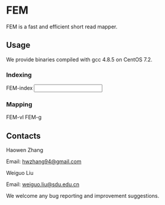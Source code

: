 # FEMFEM is a fast and efficient short read mapper. ## UsageWe provide binaries compiled with gcc 4.8.5 on CentOS 7.2.### IndexingFEM-index <window size> <step size> <input fasta file>### MappingFEM-vl <error threshold> <number of threads> <number of additional q-gram> <refrence file> <read file> <output>FEM-g <error threshold> <number of threads> <number of additional q-gram> <refrence file> <read file> <output>## ContactsHaowen ZhangEmail: hwzhang94@gmail.comWeiguo LiuEmail: weiguo.liu@sdu.edu.cnWe welcome any bug reporting and improvement suggestions.